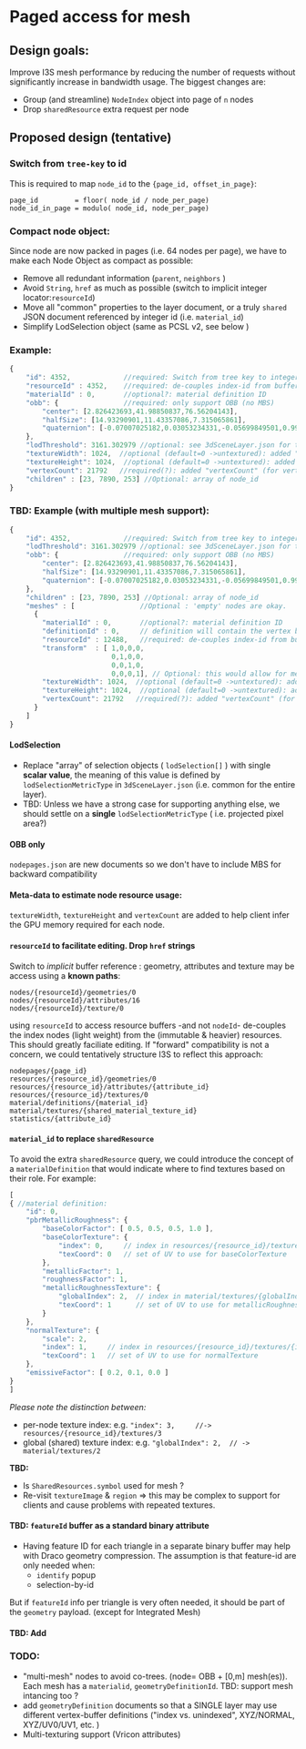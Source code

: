 # Paged access for mesh

## Design goals:
Improve I3S mesh performance by reducing the number of requests without significantly increase in bandwidth usage. 
The biggest changes are:
- Group (and streamline) `NodeIndex` object into page of `n` nodes
- Drop `sharedResource` extra request per node   
 
## Proposed design (tentative)

### Switch from `tree-key` to id

This is required to map `node_id` to the `{page_id, offset_in_page}`: 
```
page_id         = floor( node_id / node_per_page)
node_id_in_page = modulo( node_id, node_per_page)
``` 
### Compact node object: 

Since node are now packed in pages (i.e. 64 nodes per page), we have to make each Node Object as compact as possible:

- Remove all redundant information (`parent`, `neighbors` ) 
- Avoid `String`, `href` as much as possible (switch to implicit integer locator:`resourceId`)
- Move all "common" properties to the layer document, or a truly `shared` JSON document referenced by integer id (i.e. `material_id`) 
- Simplify LodSelection object (same as PCSL v2, see below )

### Example:
``` js
{
    "id": 4352, 			//required: Switch from tree key to integer id
	"resourceId" : 4352,	//required: de-couples index-id from buffer/resource ids (easier editing)
	"materialId" : 0,		//optional?: material definition ID 
    "obb": {				//required: only support OBB (no MBS) 
        "center": [2.826423693,41.98850837,76.56204143],
        "halfSize": [14.93290901,11.43357086,7.315065861],
        "quaternion": [-0.07007025182,0.03053234331,-0.05699849501,0.9954441786]
    },
    "lodThreshold": 3161.302979 //optional: see 3dSceneLayer.json for the type ( i.e. : "lodSelectionMetricType" : "maxScreenThreshold")
    "textureWidth": 1024,  //optional (default=0 ->untextured): added "color" texture size (for memory estimation) 0 if un-textured
    "textureHeight": 1024,  //optional (default=0 ->untextured): added "color" texture size (for memory estimation) 0 if un-textured
    "vertexCount": 21792   //required(?): added "vertexCount" (for vertex buffer size estimation)
	"children" : [23, 7890, 253] //Optional: array of node_id
}
```

### TBD: Example (with multiple mesh support):
``` js
{
    "id": 4352, 			//required: Switch from tree key to integer id editing)
    "lodThreshold": 3161.302979 //optional: see 3dSceneLayer.json for the type ( i.e. : "lodSelectionMetricType" : "maxScreenThreshold")
    "obb": {				//required: only support OBB (no MBS) 
        "center": [2.826423693,41.98850837,76.56204143],
        "halfSize": [14.93290901,11.43357086,7.315065861],
        "quaternion": [-0.07007025182,0.03053234331,-0.05699849501,0.9954441786]
    },
	"children" : [23, 7890, 253] //Optional: array of node_id
	"meshes" : [				//Optional : 'empty' nodes are okay.
	  {
		"materialId" : 0,		//optional?: material definition ID 
		"definitionId" : 0,		// definition will contain the vertex buffer layout and available attribute buffers and their type+encoding.
		"resourceId" : 12488,	//required: de-couples index-id from buffer/resource ids
		"transform"  : [ 1,0,0,0,
						 0,1,0,0,
						 0,0,1,0,
						 0,0,0,1], // Optional: this would allow for mesh instancing  
    	"textureWidth": 1024,  //optional (default=0 ->untextured): added "color" texture size 	(for memory estimation) 0 if un-textured
    	"textureHeight": 1024,  //optional (default=0 ->untextured): added "color" texture size 	(for memory estimation) 0 if un-textured
	    "vertexCount": 21792   //required(?): added "vertexCount" (for vertex buffer size estimation)
	  }
	]
}
```
#### LodSelection

- Replace "array" of selection objects ( `lodSelection[]` ) with single **scalar value**, the meaning of this value is defined by `lodSelectionMetricType` in `3dSceneLayer.json` (i.e. common for the entire layer).  
- TBD: Unless we have a strong case for supporting anything else, we should settle on a **single** `lodSelectionMetricType` ( i.e. projected pixel area?) 

#### OBB only
`nodepages.json` are new documents so we don't have to include MBS for backward compatibility

#### Meta-data to estimate node resource usage:
`textureWidth`, `textureHeight` and `vertexCount` are added to help client infer the GPU memory required for each node.

####  `resourceId` to facilitate editing. Drop `href` strings
Switch to _implicit_ buffer reference : geometry, attributes and texture may be access using a **known paths**:
```
nodes/{resourceId}/geometries/0
nodes/{resourceId}/attributes/16
nodes/{resourceId}/texture/0
```
using `resourceId` to access resource buffers -and not `nodeId`- de-couples the index nodes (light weight) from the (immutable & heavier) resources. This should greatly faciliate editing.
If "forward" compatibility is not a concern, we could tentatively structure I3S to reflect this approach: 
```
nodepages/{page_id}
resources/{resource_id}/geometries/0
resources/{resource_id}/attributes/{attribute_id}
resources/{resource_id}/textures/0
material/definitions/{material_id}
material/textures/{shared_material_texture_id}
statistics/{attribute_id}
```
 

#### `material_id` to replace `sharedResource`
To avoid the extra `sharedResource` query, we could introduce the concept of a `materialDefinition` that would indicate where to find textures based on their role.
For example:
``` js
[
{ //material definition:
    "id": 0,
    "pbrMetallicRoughness": {
        "baseColorFactor": [ 0.5, 0.5, 0.5, 1.0 ],
        "baseColorTexture": {
            "index": 0, 	// index in resources/{resource_id}/textures/{index}
            "texCoord": 0   // set of UV to use for baseColorTexture
	    },
        "metallicFactor": 1,
        "roughnessFactor": 1,
        "metallicRoughnessTexture": {
            "globalIndex": 2,  // index in material/textures/{globalIndex} (SHARED texture)
            "texCoord": 1 	   // set of UV to use for metallicRoughnessTexture
        }
    },
    "normalTexture": {
        "scale": 2,
        "index": 1,		// index in resources/{resource_id}/textures/{index}
        "texCoord": 1 	// set of UV to use for normalTexture
    },
    "emissiveFactor": [ 0.2, 0.1, 0.0 ]
}
]
```
*Please note the distinction between:*
- per-node texture index: e.g. `"index": 3, 	//-> resources/{resource_id}/textures/3`
- global (shared) texture index: e.g. `"globalIndex": 2,  // -> material/textures/2`


**TBD:** 
- Is `SharedResources.symbol` used for mesh ?
- Re-visit `textureImage` & `region` => this may be complex to support for clients and cause problems with repeated textures. 

#### TBD: `featureId` buffer as a standard binary attribute
- Having feature ID for each triangle in a separate binary buffer may help with Draco geometry compression. The assumption is that feature-id are only needed when:
	- `identify` popup
	- selection-by-id

But if `featureId` info per triangle is very often needed, it should be part of the `geometry` payload. (except for Integrated Mesh)  


#### TBD: Add 

### TODO:
- "multi-mesh" nodes to avoid co-trees. (node= OBB + [0,m] mesh(es)). Each mesh has a `materialid`, `geometryDefinitionId`. TBD: support mesh intancing too ?
- add `geometryDefinition` documents so that a SINGLE layer may use different vertex-buffer definitions ("index vs. unindexed", XYZ/NORMAL, XYZ/UV0/UV1, etc. )
- Multi-texturing support (Vricon attributes)
  

   